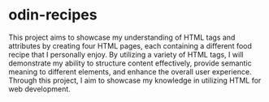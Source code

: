 # odin-recipes

This project aims to showcase my understanding of HTML tags and attributes by creating four HTML pages, each containing a different food recipe that I personally enjoy.
By utilizing a variety of HTML tags, I will demonstrate my ability to structure content effectively, provide semantic meaning to different elements, and enhance the overall user experience. Through this project, I aim to showcase my knowledge in utilizing HTML for web development.